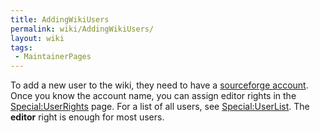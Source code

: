 ```yaml
---
title: AddingWikiUsers
permalink: wiki/AddingWikiUsers/
layout: wiki
tags:
 - MaintainerPages
---
```


To add a new user to the wiki, they need to have a [sourceforge
account](https://sourceforge.net/user/registration/). Once you know the
account name, you can assign editor rights in the
[Special:UserRights](/wiki/Special:UserRights "wikilink") page. For a list of
all users, see [Special:UserList](/wiki/Special:UserList "wikilink"). The
**editor** right is enough for most users.

